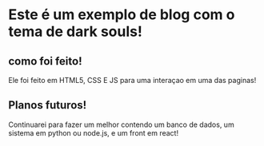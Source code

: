 # Este é um exemplo de blog com o tema de dark souls!

## como foi feito!
Ele foi feito em HTML5, CSS E JS para uma interaçao em uma das paginas!

## Planos futuros!
Continuarei para fazer um melhor contendo um banco de dados, um sistema em python ou node.js, e um front em react!